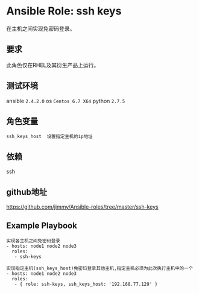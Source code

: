 # Ansible Role: ssh keys

在主机之间实现免密码登录。

## 要求

此角色仅在RHEL及其衍生产品上运行。

## 测试环境

ansible `2.4.2.0`
os `Centos 6.7 X64`
python `2.7.5`

## 角色变量
    ssh_keys_host  设置指定主机的ip地址

## 依赖

ssh

## github地址
https://github.com/jimmy/Ansible-roles/tree/master/ssh-keys

## Example Playbook
    实现各主机之间免密码登录
    - hosts: node1 node2 node3
      roles:
       - ssh-keys
    
    实现指定主机(ssh_keys_host)免密码登录其他主机,指定主机必须为此次执行主机中的一个
    - hosts: node1 node2 node3
      roles:
       - { role: ssh-keys, ssh_keys_host: '192.168.77.129' }
